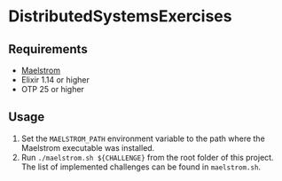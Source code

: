 # DistributedSystemsExercises

## Requirements
- [Maelstrom](https://github.com/jepsen-io/maelstrom)
- Elixir 1.14 or higher
- OTP 25 or higher

## Usage
1. Set the `MAELSTROM_PATH` environment variable to the path where the Maelstrom executable was installed.
2. Run `./maelstrom.sh ${CHALLENGE}` from the root folder of this project. The list of implemented challenges can be found in `maelstrom.sh`.

